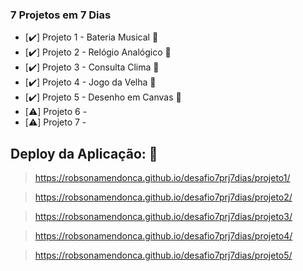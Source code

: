 ### 7 Projetos em 7 Dias

- [:heavy_check_mark:] Projeto 1 - Bateria Musical :checkered_flag:
- [:heavy_check_mark:] Projeto 2 - Relógio Analógico :checkered_flag:
- [:heavy_check_mark:] Projeto 3 - Consulta Clima :checkered_flag:
- [:heavy_check_mark:] Projeto 4 - Jogo da Velha :checkered_flag:
- [:heavy_check_mark:] Projeto 5 - Desenho em Canvas :checkered_flag:
- [:warning:] Projeto 6 -
- [:warning:] Projeto 7 -

## Deploy da Aplicação: :checkered_flag:

> https://robsonamendonca.github.io/desafio7prj7dias/projeto1/

> https://robsonamendonca.github.io/desafio7prj7dias/projeto2/

> https://robsonamendonca.github.io/desafio7prj7dias/projeto3/

> https://robsonamendonca.github.io/desafio7prj7dias/projeto4/

> https://robsonamendonca.github.io/desafio7prj7dias/projeto5/
